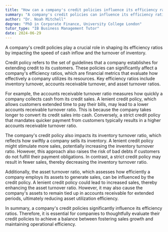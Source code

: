 ```yaml
---
title: "How can a company's credit policies influence its efficiency ratios?"
summary: "A company's credit policies can influence its efficiency ratios by affecting the speed of cash inflow and inventory turnover."
author: "Dr. Noah Mitchell"
degree: "PhD in Corporate Finance, University College London"
tutor_type: "IB Business Management Tutor"
date: 2024-06-29
---
```


A company's credit policies play a crucial role in shaping its efficiency ratios by impacting the speed of cash inflow and the turnover of inventory.

Credit policy refers to the set of guidelines that a company establishes for extending credit to its customers. These policies can significantly affect a company's efficiency ratios, which are financial metrics that evaluate how effectively a company utilizes its resources. Key efficiency ratios include inventory turnover, accounts receivable turnover, and asset turnover ratios.

For example, the accounts receivable turnover ratio measures how quickly a company collects cash from its credit sales. A lenient credit policy, which allows customers extended time to pay their bills, may lead to a lower accounts receivable turnover ratio. This is because the company takes longer to convert its credit sales into cash. Conversely, a strict credit policy that mandates quicker payment from customers typically results in a higher accounts receivable turnover ratio.

The company's credit policy also impacts its inventory turnover ratio, which reflects how swiftly a company sells its inventory. A lenient credit policy might stimulate more sales, potentially increasing the inventory turnover ratio. However, this approach also raises the risk of bad debts if customers do not fulfill their payment obligations. In contrast, a strict credit policy may result in fewer sales, thereby decreasing the inventory turnover ratio.

Additionally, the asset turnover ratio, which assesses how efficiently a company employs its assets to generate sales, can be influenced by the credit policy. A lenient credit policy could lead to increased sales, thereby enhancing the asset turnover ratio. However, it may also cause the company's assets to remain tied up in accounts receivable for extended periods, ultimately reducing asset utilization efficiency.

In summary, a company's credit policies significantly influence its efficiency ratios. Therefore, it is essential for companies to thoughtfully evaluate their credit policies to achieve a balance between fostering sales growth and maintaining operational efficiency.
    